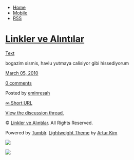 -   [Home](/)
-   [Mobile](/mobile)
-   [RSS](http://eminresah.tumblr.com/rss)

[Linkler ve Alıntılar](/)
=========================

[Text](http://eminresah.tumblr.com/post/427240957/bogazim-sismis-havlu-yutmaya-calisiyor-gibi)

bogazim sismis, havlu yutmaya calisiyor gibi hissediyorum

[March 05,
2010](http://eminresah.tumblr.com/post/427240957/bogazim-sismis-havlu-yutmaya-calisiyor-gibi)

[0
comments](http://eminresah.tumblr.com/post/427240957/bogazim-sismis-havlu-yutmaya-calisiyor-gibi#disqus_thread)

Posted by [eminresah](http://eminresah.tumblr.com/)

[∞ Short URL](http://tmblr.co/ZWS1OyPTotz)

[View the discussion thread.](http://erblog.disqus.com/?url=ref)

© [Linkler ve Alıntılar](/). All Rights Reserved.

Powered by [Tumblr](http://tumblr.com). [Lightweight
Theme](http://www.tumblr.com/theme/10820) by [Artur
Kim](http://arturkim.com)

![](https://px.srvcs.tumblr.com/impixu?T=1434918904&J=eyJ0eXBlIjoidXJsIiwidXJsIjoiaHR0cDpcL1wvZW1pbnJlc2FoLnR1bWJsci5jb21cL3Bvc3RcLzQyNzI0MDk1N1wvYm9nYXppbS1zaXNtaXMtaGF2bHUteXV0bWF5YS1jYWxpc2l5b3ItZ2liaSIsInJlcXR5cGUiOjAsInJvdXRlIjoiXC9wb3N0XC86aWRcLzpzdW1tYXJ5Iiwibm9zY3JpcHQiOjF9&U=NLOEIFJPLC&K=b69d17fd6bd46b09460dc077ebbdffcec4940e669b15927c87167ca78102bb7c&R=)

![](https://px.srvcs.tumblr.com/impixu?T=1434918904&J=eyJ0eXBlIjoicG9zdCIsInVybCI6Imh0dHA6XC9cL2VtaW5yZXNhaC50dW1ibHIuY29tXC9wb3N0XC80MjcyNDA5NTdcL2JvZ2F6aW0tc2lzbWlzLWhhdmx1LXl1dG1heWEtY2FsaXNpeW9yLWdpYmkiLCJyZXF0eXBlIjowLCJyb3V0ZSI6IlwvcG9zdFwvOmlkXC86c3VtbWFyeSIsInBvc3RzIjpbeyJwb3N0aWQiOiI0MjcyNDA5NTciLCJibG9naWQiOiIzNjQ4MDI4Iiwic291cmNlIjozM31dLCJub3NjcmlwdCI6MX0=&U=CMGPPKIBMA&K=6d18a003c6e1165ddd233ad019f7bbb0843322e96e3c3da461ce57abd4ee8633&R=)

